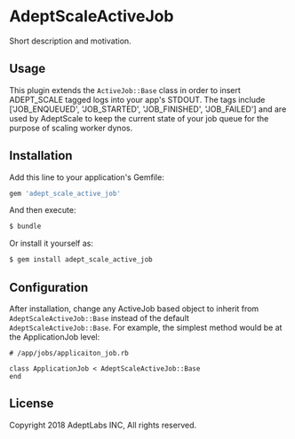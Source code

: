 # AdeptScaleActiveJob
Short description and motivation.

## Usage
This plugin extends the `ActiveJob::Base` class in order to insert ADEPT_SCALE tagged logs into your app's STDOUT. The tags include ['JOB_ENQUEUED', 'JOB_STARTED', 'JOB_FINISHED', 'JOB_FAILED'] and are used by AdeptScale to keep the current state of your job queue for the purpose of scaling worker dynos.

## Installation
Add this line to your application's Gemfile:

```ruby
gem 'adept_scale_active_job'
```

And then execute:
```bash
$ bundle
```

Or install it yourself as:
```bash
$ gem install adept_scale_active_job
```

## Configuration
After installation, change any ActiveJob based object to inherit from ```AdeptScaleActiveJob::Base``` instead of the default ```AdeptScaleActiveJob::Base```.
For example, the simplest method would be at the ApplicationJob level:
```
# /app/jobs/applicaiton_job.rb

class ApplicationJob < AdeptScaleActiveJob::Base
end
```

## License
Copyright 2018 AdeptLabs INC, All rights reserved.


